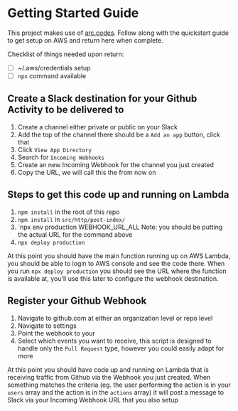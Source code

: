 # Getting Started Guide

This project makes use of [arc.codes](https://arc.codes/quickstart).
Follow along with the quickstart guide to get setup on AWS and return
here when complete.

Checklist of things needed upon return:
- [ ] ~/.aws/credentials setup
- [ ] `npx` command available

## Create a Slack destination for your Github Activity to be delivered to
1. Create a channel either private or public on your Slack
2. Add the top of the channel there should be a `Add an app` button,
   click that
3. Click `View App Directory`
4. Search for `Incoming Webhooks`
5. Create an new Incoming Webhook for the channel you just created
6. Copy the URL, we will call this the <SLACKURL> from now on

## Steps to get this code up and running on Lambda
1. `npm install` in the root of this repo
2. `npm install` in `src/http/post-index/`
3. `npx env production WEBHOOK_URL_ALL <SLACKURL>
Note: you should be putting the actual URL for the command above
3. `npx deploy production`

At this point you should have the main function running up on AWS
Lambda, you should be able to login to AWS console and see the code
there. When you run `npx deploy production` you should see the URL where
the function is available at, you'll use this later to configure the
webhook destination. <LAMBDAURL>

## Register your Github Webhook
1. Navigate to github.com at either an organization level or repo level
2. Navigate to settings
3. Point the webhook to your <LAMBDAURL>
4. Select which events you want to receive, this script is designed to
   handle only the `Pull Request` type, however you could easily adapt for more

At this point you should have code up and running on Lambda that is
receiving traffic from Github via the Webhook you just created. When
something matches the criteria (eg. the user performing the action is in
your `users` array and the action is in the `actions` array) it will
post a message to Slack via your Incoming Webhook URL that you also
setup
